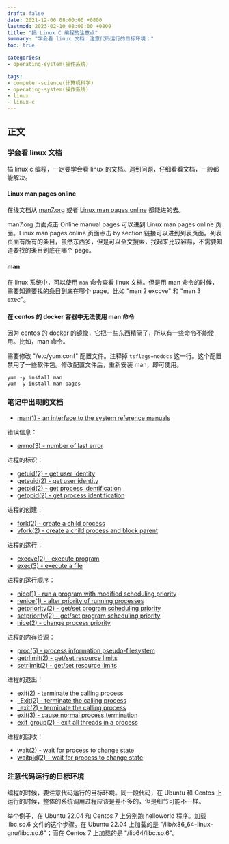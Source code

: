```yaml
---
draft: false
date: 2021-12-06 08:00:00 +0800
lastmod: 2023-02-10 08:00:00 +0800
title: "搞 Linux C 编程的注意点"
summary: "学会看 linux 文档；注意代码运行的目标环境；"
toc: true

categories:
- operating-system(操作系统)

tags:
- computer-science(计算机科学)
- operating-system(操作系统)
- linux
- linux-c
---
```

## 正文

### 学会看 linux 文档

搞 linux c 编程，一定要学会看 linux 的文档。遇到问题，仔细看看文档，一般都能解决。

#### Linux man pages online

在线文档从 [man7.org](https://man7.org/index.html) 或者 [Linux man pages online](https://man7.org/linux/man-pages/index.html) 都能进的去。

man7.org 页面点击 Online manual pages 可以进到 Linux man pages online 页面。Linux man pages online 页面点击 by section 链接可以进到列表页面。列表页面有所有的条目，虽然东西多，但是可以全文搜索，找起来比较容易，不需要知道要找的条目到底在哪个 page。

#### man

在 linux 系统中，可以使用 `man` 命令查看 linux 文档。但是用 man 命令的时候，需要知道要找的条目到底在哪个 page。比如 "man 2 exccve" 和 "man 3 exec"。

#### 在 centos 的 docker 容器中无法使用 man 命令

因为 centos 的 docker 的镜像，它把一些东西精简了，所以有一些命令不能使用。比如，man 命令。

需要修改 "/etc/yum.conf" 配置文件。注释掉 `tsflags=nodocs` 这一行。这个配置禁用了一些软件包。修改配置文件后，重新安装 man，即可使用。

```
yum -y install man
yum -y install man-pages
```

### 笔记中出现的文档

- [man(1) - an interface to the system reference manuals](https://man7.org/linux/man-pages/man1/man.1.html)

错误信息：

- [errno(3) - number of last error](https://man7.org/linux/man-pages/man3/errno.3.html)

进程的标识：

- [getuid(2) - get user identity](https://man7.org/linux/man-pages/man2/getuid.2.html)
- [geteuid(2) - get user identity](https://man7.org/linux/man-pages/man2/geteuid.2.html)
- [getpid(2) - get process identification](https://man7.org/linux/man-pages/man2/getpid.2.html)
- [getppid(2) - get process identification](https://man7.org/linux/man-pages/man2/getppid.2.html)

进程的创建：

- [fork(2) - create a child process](https://man7.org/linux/man-pages/man2/fork.2.html)
- [vfork(2) - create a child process and block parent](https://man7.org/linux/man-pages/man2/vfork.2.html)

进程的运行：

- [execve(2) - execute program](https://man7.org/linux/man-pages/man2/execve.2.html)
- [exec(3) - execute a file](https://man7.org/linux/man-pages/man3/exec.3.html)

进程的运行顺序：

- [nice(1) - run a program with modified scheduling priority](https://man7.org/linux/man-pages/man1/nice.1.html)
- [renice(1) - alter priority of running processes](https://man7.org/linux/man-pages/man1/renice.1.html)
- [getpriority(2) - get/set program scheduling priority](https://man7.org/linux/man-pages/man2/getpriority.2.html)
- [setpriority(2) - get/set program scheduling priority](https://man7.org/linux/man-pages/man2/setpriority.2.html)
- [nice(2) - change process priority](https://man7.org/linux/man-pages/man2/nice.2.html)

进程的内存资源：

- [proc(5) - process information pseudo-filesystem](https://man7.org/linux/man-pages/man5/proc.5.html)
- [getrlimit(2) - get/set resource limits](https://man7.org/linux/man-pages/man2/getrlimit.2.html)
- [setrlimit(2) - get/set resource limits](https://man7.org/linux/man-pages/man2/setrlimit.2.html)

进程的退出：

- [exit(2) - terminate the calling process](https://man7.org/linux/man-pages/man2/exit.2.html)
- [_Exit(2) - terminate the calling process](https://man7.org/linux/man-pages/man2/_Exit.2.html)
- [_exit(2) - terminate the calling process](https://man7.org/linux/man-pages/man2/_exit.2.html)
- [exit(3) - cause normal process termination](https://man7.org/linux/man-pages/man3/exit.3.html)
- [exit_group(2) - exit all threads in a process](https://man7.org/linux/man-pages/man2/exit_group.2.html)

进程的回收：

- [wait(2) - wait for process to change state](https://man7.org/linux/man-pages/man2/wait.2.html)
- [waitpid(2) - wait for process to change state](https://man7.org/linux/man-pages/man2/waitpid.2.html)

### 注意代码运行的目标环境

编程的时候，要注意代码运行的目标环境。同一段代码，在 Ubuntu 和 Centos 上运行的时候，整体的系统调用过程应该是差不多的，但是细节可能不一样。

举个例子，在 Ubuntu 22.04 和 Centos 7 上分别跑 helloworld 程序。加载 libc.so.6 文件的这个步骤。在 Ubuntu 22.04 上加载的是 "/lib/x86_64-linux-gnu/libc.so.6"；而在 Centos 7 上加载的是 "/lib64/libc.so.6"。
